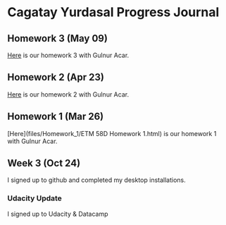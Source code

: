 # Cagatay Yurdasal Progress Journal 

## Homework 3 (May 09)
[Here](files/Homework_3/Homework3.html) is our homework 3 with Gulnur Acar. 

## Homework 2 (Apr 23)
[Here](files/Homework_2/Homework2.html) is our homework 2 with Gulnur Acar. 

## Homework 1 (Mar 26)
[Here](files/Homework_1/ETM 58D Homework 1.html) is our homework 1 with Gulnur Acar. 

## Week 3 (Oct 24)
I signed up to github and completed my desktop installations.

### Udacity Update 
I signed up to Udacity & Datacamp